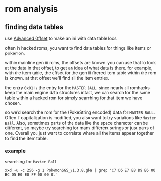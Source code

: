 # rom analysis

## finding data tables

use [Advanced Offset](https://www.pokecommunity.com/showthread.php?t=347441) to make an ini with data table locs

often in hacked roms, you want to find data tables for things like items or pokemon.

within mainline gen iii roms, the offsets are known. you can use that to look at the data in that offset, to get an idea of what data is there.
for example, with the item table, the offset for the gen iii firered item table within the rom is known. at that offset we'll find all the item entries.

the entry `0x01` is the entry for the `MASTER BALL`. since nearly all romhacks keep the main engine data structures intact, we can search for the same table within a hacked rom for simply searching for that item we have chosen.

so we'd search the rom for the (PokeString encoded) data for `MASTER BALL`. Often if capitalization is modified, you also want to try variations like `Master Ball`. Also, sometimes parts of the data like the space character can be different, so maybe try searching for many different strings or just parts of one. Overall you just want to correlate where all the items appear together to find the item table.

### example

searching for `Master Ball`
```
xxd -u -c 256 -g 1 PokemonSGS_v1.3.8.gba | grep 'C7 D5 E7 E8 D9 E6 00 BC D5 E0 E0 FF 00 00 01'
```
